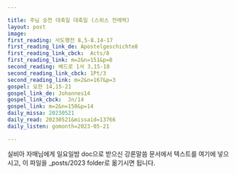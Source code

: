 ```yaml
---

title: 주님 승천 대축일 대축일 (스위스 전례력)
layout: post 
image: 
first_reading: 사도행전 8,5-8.14-17
first_reading_link_de: Apostelgeschichte8
first_reading_link_cbck:  Acts/8
first_reading_link: m=2&n=151&p=8
second_reading: 베드로 1서 3,15-18
second_reading_link_cbck: 1Pt/3
second_reading_link: m=2&n=167&p=3
gospel: 요한 14,15-21
gospel_link_de: Johannes14
gospel_link_cbck:  Jn/14
gospel_link: m=2&n=150&p=14
daily_missa: 20230521
daily_read: 20230521&missaid=13766
daily_listen: gomonth=2023-05-21

---
```



실비아 자매님에게 일요일밤 doc으로 받으신
강론말씀 문서에서
텍스트를 여기에 넣으시고,
이 파일을 _posts/2023 folder로 옮기시면 됩니다.
